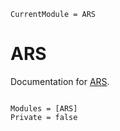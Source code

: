 ```@meta
CurrentModule = ARS
```

# ARS

Documentation for [ARS](https://github.com/Eliassj/ARS.jl).

```@index
```

```@autodocs
Modules = [ARS]
Private = false
```
